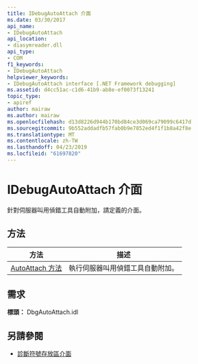```yaml
---
title: IDebugAutoAttach 介面
ms.date: 03/30/2017
api_name:
- IDebugAutoAttach
api_location:
- diasymreader.dll
api_type:
- COM
f1_keywords:
- IDebugAutoAttach
helpviewer_keywords:
- IDebugAutoAttach interface [.NET Framework debugging]
ms.assetid: d4cc51ac-c1d6-41b9-ab8e-ef0073f13241
topic_type:
- apiref
author: mairaw
ms.author: mairaw
ms.openlocfilehash: d13d8226d944b170bd84ce3d069ca79099c6417d
ms.sourcegitcommit: 9b552addadfb57fab0b9e7852ed4f1f1b8a42f8e
ms.translationtype: MT
ms.contentlocale: zh-TW
ms.lasthandoff: 04/23/2019
ms.locfileid: "61697820"
---
```

# <a name="idebugautoattach-interface"></a>IDebugAutoAttach 介面
針對伺服器叫用偵錯工具自動附加，請定義的介面。  
  
## <a name="methods"></a>方法  
  
|方法|描述|  
|------------|-----------------|  
|[AutoAttach 方法](../../../../docs/framework/unmanaged-api/diagnostics/idebugautoattach-autoattach-method.md)|執行伺服器叫用偵錯工具自動附加。|  
  
## <a name="requirements"></a>需求  
 **標頭：** DbgAutoAttach.idl  
  
## <a name="see-also"></a>另請參閱

- [診斷符號存放區介面](../../../../docs/framework/unmanaged-api/diagnostics/diagnostics-symbol-store-interfaces.md)
